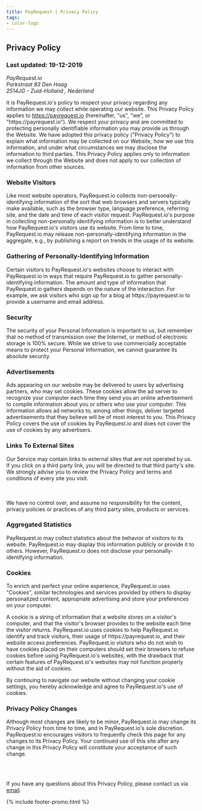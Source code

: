 ```yaml
---
title: PayRequest | Privacy Policy
tags:
- color-logo
---
```


<!-- Done for the new website! -->

<section class="breadcrumb-area">
         <div class="breadcrumb-shape"></div>
         <div class="container">
            <div class="row">
               <div class="col-lg-12">
                  <div class="breadcrumb-inn">
                     <div class="section-title wow fadeInUp" data-wow-duration="1s" data-wow-delay="0.3s" style="visibility: visible; animation-duration: 1s; animation-delay: 0.3s; animation-name: fadeInUp;">
                       <h2>Privacy <span>Policy</span></h2>
                     </div>
                  </div>
               </div>
            </div>
         </div>
      </section>


<section class="privacy-section section_t_50 section_b_100">
         <div class="container">
            <div class="row">
               <div class="col-lg-12">
                  <div class="privacy-inn">
                     <div class="privacy-block">
                        <h3>Last updated: 19-12-2019</h3>
                        <p></p><address>
           PayRequest.io<br>Parkstraat 83 Den Haag <br>2514JG - Zuid-Holland , Nederland<br>       </address><p></p>
                        <p>It is PayRequest.io's policy to respect your privacy regarding any information we may collect while operating our website. This Privacy Policy applies to <a href="https://payrequest.io">https://payrequest.io</a> (hereinafter, "us", "we", or "https://payrequest.io"). We respect your privacy and are committed to protecting personally identifiable information you may provide us through the Website. We have adopted this privacy policy ("Privacy Policy") to explain what information may be collected on our Website, how we use this information, and under what circumstances we may disclose the information to third parties. This Privacy Policy applies only to information we collect through the Website and does not apply to our collection of information from other sources.</p>
                     </div>
                     <div class="privacy-block">
                        <h3>Website Visitors

</h3>
                        <p>Like most website operators, PayRequest.io collects non-personally-identifying information of the sort that web browsers and servers typically make available, such as the browser type, language preference, referring site, and the date and time of each visitor request. PayRequest.io's purpose in collecting non-personally identifying information is to better understand how PayRequest.io's visitors use its website. From time to time, PayRequest.io may release non-personally-identifying information in the aggregate, e.g., by publishing a report on trends in the usage of its website.

</p>
                        
  </div>
 <div class="privacy-block">
                        <h3>Gathering of Personally-Identifying Information

</h3>
                        <p>Certain visitors to PayRequest.io's websites choose to interact with PayRequest.io in ways that require PayRequest.io to gather personally-identifying information. The amount and type of information that PayRequest.io gathers depends on the nature of the interaction. For example, we ask visitors who sign up for a blog at https://payrequest.io to provide a username and email address.

</p>
                        
 </div>
 <div class="privacy-block">
                        <h3>Security</h3>
                        <p>The security of your Personal Information is important to us, but remember that no method of transmission over the Internet, or method of electronic storage is 100% secure. While we strive to use commercially acceptable means to protect your Personal Information, we cannot guarantee its absolute security.

</p>
                        
  </div>
 


<div class="privacy-block">
                        <h3>Advertisements</h3>
                        <p>Ads appearing on our website may be delivered to users by advertising partners, who may set cookies. These cookies allow the ad server to recognize your computer each time they send you an online advertisement to compile information about you or others who use your computer. This information allows ad networks to, among other things, deliver targeted advertisements that they believe will be of most interest to you. This Privacy Policy covers the use of cookies by PayRequest.io and does not cover the use of cookies by any advertisers.

</p>
                     </div>


<div class="privacy-block">
                        <h3>Links To External Sites

</h3>
                        <p>Our Service may contain links to external sites that are not operated by us. If you click on a third party link, you will be directed to that third party's site. We strongly advise you to review the Privacy Policy and terms and conditions of every site you visit.

<br><br> We have no control over, and assume no responsibility for the content, privacy policies or practices of any third party sites, products or services. 
</p>
                     </div>


<div class="privacy-block">
                        <h3>Aggregated Statistics

</h3>
                        <p>PayRequest.io may collect statistics about the behavior of visitors to its website. PayRequest.io may display this information publicly or provide it to others. However, PayRequest.io does not disclose your personally-identifying information.
</p>
                     </div>



<div class="privacy-block">
                        <h3>Cookies</h3>
                        <p>To enrich and perfect your online experience, PayRequest.io uses "Cookies", similar technologies and services provided by others to display personalized content, appropriate advertising and store your preferences on your computer.</p>

<p>A cookie is a string of information that a website stores on a visitor's computer, and that the visitor's browser provides to the website each time the visitor returns. PayRequest.io uses cookies to help PayRequest.io identify and track visitors, their usage of https://payrequest.io, and their website access preferences. PayRequest.io visitors who do not wish to have cookies placed on their computers should set their browsers to refuse cookies before using PayRequest.io's websites, with the drawback that certain features of PayRequest.io's websites may not function properly without the aid of cookies.</p>


<p>By continuing to navigate our website without changing your cookie settings, you hereby acknowledge and agree to PayRequest.io's use of cookies.</p>
                     </div><div class="privacy-block">
                        <h3>Privacy Policy Changes

</h3>
  <p>Although most changes are likely to be minor, PayRequest.io may change its Privacy Policy from time to time, and in PayRequest.io's sole discretion. PayRequest.io encourages visitors to frequently check this page for any changes to its Privacy Policy. Your continued use of this site after any change in this Privacy Policy will constitute your acceptance of such change.

</p>

<br> <br>

If you have any questions about this Privacy Policy, please contact us via <a href="mailto:info@payrequest.io">email</a>.<p></p>



 </div>
 </div>
</div>
 </div>
         </div>
      </section>



{% include footer-promo.html %}